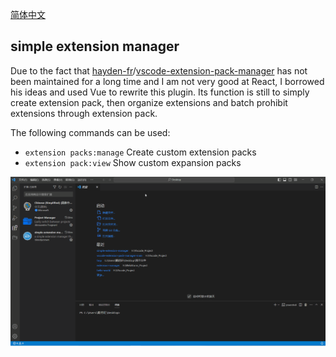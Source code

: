 [简体中文](README.zh-cn.md)

## simple extension manager

Due to the fact that [hayden-fr](https://github.com/hayden-fr)/[vscode-extension-pack-manager](https://github.com/hayden-fr/vscode-extension-pack-manager)  has not been maintained for a long time and I am not very good at React, I borrowed his ideas and used Vue to rewrite this plugin. Its function is still to simply create extension pack, then organize extensions and batch prohibit extensions  through extension pack.

The following commands can be used:

- `extension packs:manage` Create custom extension packs
- `extension pack:view` Show custom expansion packs

<img src='./assets/intro.gif'/>